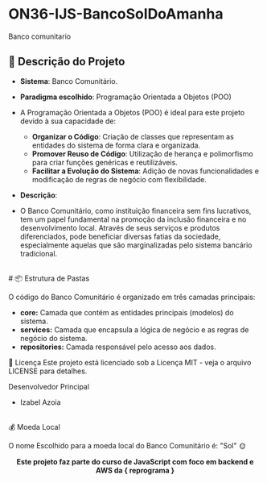 # ON36-IJS-BancoSolDoAmanha
Banco comunitario
<br> 

## 📂  Descrição do Projeto

- **Sistema**: Banco Comunitário.
- **Paradigma escolhido**:  Programação Orientada a Objetos (POO)

- A Programação Orientada a Objetos (POO) é ideal para este projeto devido à sua capacidade de:

  - **Organizar o Código**: Criação de classes que representam as entidades do sistema de forma clara e organizada.
  - **Promover Reuso de Código**: Utilização de herança e polimorfismo para criar funções genéricas e reutilizáveis.
  - **Facilitar a Evolução do Sistema**: Adição de novas funcionalidades e modificação de regras de negócio com flexibilidade.
 
- **Descrição**: 
- O Banco Comunitário, como instituição financeira sem fins lucrativos, tem um papel fundamental na promoção da inclusão financeira e no desenvolvimento local. Através      de seus serviços e produtos diferenciados, pode beneficiar diversas fatias da sociedade, especialmente aquelas que são marginalizadas pelo sistema bancário tradicional.
<br> 
# 📦 Estrutura de Pastas

O código do Banco Comunitário é organizado em três camadas principais:

* **core:** Camada que contém as entidades principais (modelos) do sistema.
* **services:** Camada que encapsula a lógica de negócio e as regras de negócio do sistema.
* **repositories:** Camada responsável pelo acesso aos dados.  

📜 Licença
Este projeto está licenciado sob a Licença MIT - veja o arquivo LICENSE para detalhes.

 Desenvolvedor Principal
 - Izabel Azoia
 
<br>
💰 Moeda Local

O nome Escolhido para a moeda local do Banco Comunitário é: "Sol" 🌞

<strong><p align = "center"> Este projeto faz parte do curso de JavaScript com foco em backend e AWS da { reprograma } </p></strong>
